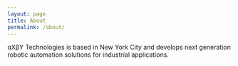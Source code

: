 ```yaml
---
layout: page
title: About
permalink: /about/
---
```


ɑXβY Technologies is based in New York City and develops next generation robotic automation solutions for industrial applications.

